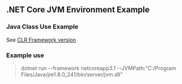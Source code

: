 ## .NET Core JVM Environment Example

### Java Class Use Example

See [CLR Framework version](../Framework/ScalaClassUseExample/README.md)

### Example use

> dotnet run --framework netcoreapp3.1 --JVMPath:"C:/Program Files/Java/jre1.8.0_241/bin/server/jvm.dll"